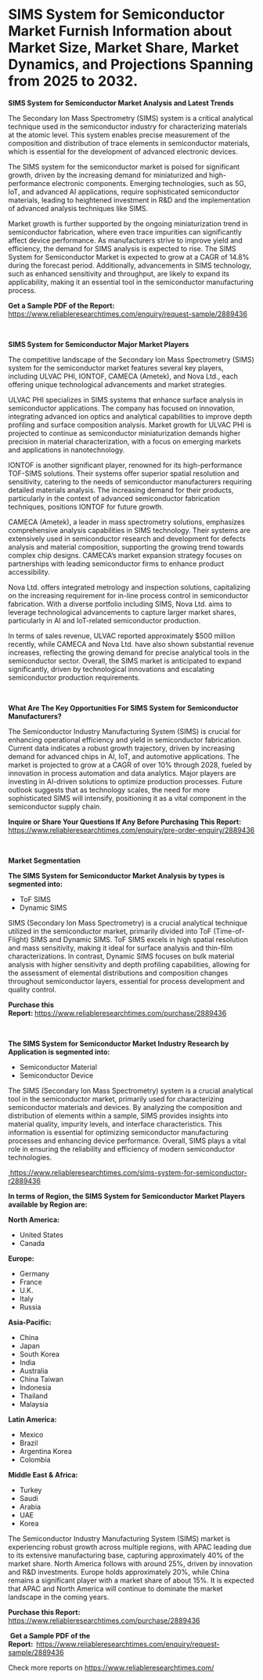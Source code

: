 <p><h1>SIMS System for Semiconductor Market Furnish Information about Market Size, Market Share, Market Dynamics, and Projections Spanning from 2025 to 2032.</h1></p><p><strong>SIMS System for Semiconductor Market Analysis and Latest Trends</strong></p>
<p><p>The Secondary Ion Mass Spectrometry (SIMS) system is a critical analytical technique used in the semiconductor industry for characterizing materials at the atomic level. This system enables precise measurement of the composition and distribution of trace elements in semiconductor materials, which is essential for the development of advanced electronic devices. </p><p>The SIMS system for the semiconductor market is poised for significant growth, driven by the increasing demand for miniaturized and high-performance electronic components. Emerging technologies, such as 5G, IoT, and advanced AI applications, require sophisticated semiconductor materials, leading to heightened investment in R&D and the implementation of advanced analysis techniques like SIMS.</p><p>Market growth is further supported by the ongoing miniaturization trend in semiconductor fabrication, where even trace impurities can significantly affect device performance. As manufacturers strive to improve yield and efficiency, the demand for SIMS analysis is expected to rise. The SIMS System for Semiconductor Market is expected to grow at a CAGR of 14.8% during the forecast period. Additionally, advancements in SIMS technology, such as enhanced sensitivity and throughput, are likely to expand its applicability, making it an essential tool in the semiconductor manufacturing process.</p></p>
<p><strong>Get a Sample PDF of the Report:&nbsp;</strong> <a href="https://www.reliableresearchtimes.com/enquiry/request-sample/2889436?utm_campaign=2934&utm_medium=2&utm_source=Github&utm_content=ia&utm_term=14032025&utm_id=sims-system-for-semiconductor">https://www.reliableresearchtimes.com/enquiry/request-sample/2889436</a></p>
<p>&nbsp;</p>
<p><strong>SIMS System for Semiconductor Major Market Players</strong></p>
<p><p>The competitive landscape of the Secondary Ion Mass Spectrometry (SIMS) system for the semiconductor market features several key players, including ULVAC PHI, IONTOF, CAMECA (Ametek), and Nova Ltd., each offering unique technological advancements and market strategies.</p><p>ULVAC PHI specializes in SIMS systems that enhance surface analysis in semiconductor applications. The company has focused on innovation, integrating advanced ion optics and analytical capabilities to improve depth profiling and surface composition analysis. Market growth for ULVAC PHI is projected to continue as semiconductor miniaturization demands higher precision in material characterization, with a focus on emerging markets and applications in nanotechnology.</p><p>IONTOF is another significant player, renowned for its high-performance TOF-SIMS solutions. Their systems offer superior spatial resolution and sensitivity, catering to the needs of semiconductor manufacturers requiring detailed materials analysis. The increasing demand for their products, particularly in the context of advanced semiconductor fabrication techniques, positions IONTOF for future growth. </p><p>CAMECA (Ametek), a leader in mass spectrometry solutions, emphasizes comprehensive analysis capabilities in SIMS technology. Their systems are extensively used in semiconductor research and development for defects analysis and material composition, supporting the growing trend towards complex chip designs. CAMECA’s market expansion strategy focuses on partnerships with leading semiconductor firms to enhance product accessibility.</p><p>Nova Ltd. offers integrated metrology and inspection solutions, capitalizing on the increasing requirement for in-line process control in semiconductor fabrication. With a diverse portfolio including SIMS, Nova Ltd. aims to leverage technological advancements to capture larger market shares, particularly in AI and IoT-related semiconductor production.</p><p>In terms of sales revenue, ULVAC reported approximately $500 million recently, while CAMECA and Nova Ltd. have also shown substantial revenue increases, reflecting the growing demand for precise analytical tools in the semiconductor sector. Overall, the SIMS market is anticipated to expand significantly, driven by technological innovations and escalating semiconductor production requirements.</p></p>
<p>&nbsp;</p>
<p><strong>What Are The Key Opportunities For SIMS System for Semiconductor Manufacturers?</strong></p>
<p><p>The Semiconductor Industry Manufacturing System (SIMS) is crucial for enhancing operational efficiency and yield in semiconductor fabrication. Current data indicates a robust growth trajectory, driven by increasing demand for advanced chips in AI, IoT, and automotive applications. The market is projected to grow at a CAGR of over 10% through 2028, fueled by innovation in process automation and data analytics. Major players are investing in AI-driven solutions to optimize production processes. Future outlook suggests that as technology scales, the need for more sophisticated SIMS will intensify, positioning it as a vital component in the semiconductor supply chain.</p></p>
<p><strong>Inquire or Share Your Questions If Any Before Purchasing This Report:</strong> <a href="https://www.reliableresearchtimes.com/enquiry/pre-order-enquiry/2889436?utm_campaign=2934&utm_medium=2&utm_source=Github&utm_content=ia&utm_term=14032025&utm_id=sims-system-for-semiconductor">https://www.reliableresearchtimes.com/enquiry/pre-order-enquiry/2889436</a></p>
<p>&nbsp;</p>
<p><strong>Market Segmentation</strong></p>
<p><strong>The SIMS System for Semiconductor Market Analysis by types is segmented into:</strong></p>
<p><ul><li>ToF SIMS</li><li>Dynamic SIMS</li></ul></p>
<p><p>SIMS (Secondary Ion Mass Spectrometry) is a crucial analytical technique utilized in the semiconductor market, primarily divided into ToF (Time-of-Flight) SIMS and Dynamic SIMS. ToF SIMS excels in high spatial resolution and mass sensitivity, making it ideal for surface analysis and thin-film characterizations. In contrast, Dynamic SIMS focuses on bulk material analysis with higher sensitivity and depth profiling capabilities, allowing for the assessment of elemental distributions and composition changes throughout semiconductor layers, essential for process development and quality control.</p></p>
<p><strong>Purchase this Report:&nbsp;</strong><a href="https://www.reliableresearchtimes.com/purchase/2889436?utm_campaign=2934&utm_medium=2&utm_source=Github&utm_content=ia&utm_term=14032025&utm_id=sims-system-for-semiconductor">https://www.reliableresearchtimes.com/purchase/2889436</a></p>
<p>&nbsp;</p>
<p><strong>The SIMS System for Semiconductor Market Industry Research by Application is segmented into:</strong></p>
<p><ul><li>Semiconductor Material</li><li>Semiconductor Device</li></ul></p>
<p><p>The SIMS (Secondary Ion Mass Spectrometry) system is a crucial analytical tool in the semiconductor market, primarily used for characterizing semiconductor materials and devices. By analyzing the composition and distribution of elements within a sample, SIMS provides insights into material quality, impurity levels, and interface characteristics. This information is essential for optimizing semiconductor manufacturing processes and enhancing device performance. Overall, SIMS plays a vital role in ensuring the reliability and efficiency of modern semiconductor technologies.</p></p>
<p><a href="https://www.reliableresearchtimes.com/sims-system-for-semiconductor-r2889436?utm_campaign=2934&utm_medium=2&utm_source=Github&utm_content=ia&utm_term=14032025&utm_id=sims-system-for-semiconductor">&nbsp;https://www.reliableresearchtimes.com/sims-system-for-semiconductor-r2889436</a></p>
<p><strong>In terms of Region, the SIMS System for Semiconductor Market Players available by Region are:</strong></p>
<p>
    <p> <strong> North America: </strong>
        <ul>
            <li>United States</li>
            <li>Canada</li>
        </ul>
        </p> 
    <p> <strong> Europe: </strong>
        <ul>
            <li>Germany</li>
            <li>France</li>
            <li>U.K.</li>
            <li>Italy</li>
            <li>Russia</li>
        </ul>
        </p> 
    <p> <strong> Asia-Pacific: </strong>
        <ul>
            <li>China</li>
            <li>Japan</li>
            <li>South Korea</li>
            <li>India</li>
            <li>Australia</li>
            <li>China Taiwan</li>
            <li>Indonesia</li>
            <li>Thailand</li>
            <li>Malaysia</li>
        </ul>
        </p> 
    <p> <strong> Latin America: </strong>
        <ul>
            <li>Mexico</li>
            <li>Brazil</li>
            <li>Argentina Korea</li>
            <li>Colombia</li>
        </ul>
        </p> 
    <p> <strong> Middle East & Africa: </strong>
        <ul>
            <li>Turkey</li>
            <li>Saudi</li>
            <li>Arabia</li>
            <li>UAE</li>
            <li>Korea</li>
        </ul>
    </p>
    </p>
<p><p>The Semiconductor Industry Manufacturing System (SIMS) market is experiencing robust growth across multiple regions, with APAC leading due to its extensive manufacturing base, capturing approximately 40% of the market share. North America follows with around 25%, driven by innovation and R&D investments. Europe holds approximately 20%, while China remains a significant player with a market share of about 15%. It is expected that APAC and North America will continue to dominate the market landscape in the coming years.</p></p>
<p><strong>Purchase this Report: </strong><a href="https://www.reliableresearchtimes.com/purchase/2889436?utm_campaign=2934&utm_medium=2&utm_source=Github&utm_content=ia&utm_term=14032025&utm_id=sims-system-for-semiconductor">https://www.reliableresearchtimes.com/purchase/2889436</a></p>
<p>&nbsp;<strong>Get a Sample PDF of the Report:&nbsp;&nbsp;</strong><a href="https://www.reliableresearchtimes.com/enquiry/request-sample/2889436?utm_campaign=2934&utm_medium=2&utm_source=Github&utm_content=ia&utm_term=14032025&utm_id=sims-system-for-semiconductor">https://www.reliableresearchtimes.com/enquiry/request-sample/2889436</a></p>
<p><strong></strong></p>
<p>Check more reports on <a href="https://www.reliableresearchtimes.com/?utm_campaign=2934&utm_medium=2&utm_source=Github&utm_content=ia&utm_term=14032025&utm_id=sims-system-for-semiconductor">https://www.reliableresearchtimes.com/</a></p>